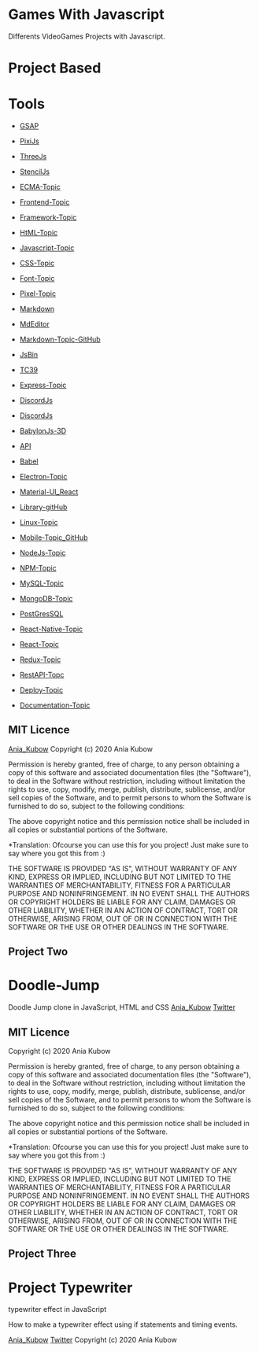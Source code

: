 # Games With Javascript

Differents VideoGames Projects with Javascript. 

# Project Based 

# Tools
- [GSAP](https://greensock.com/gsap/)
- [PixiJs](https://www.pixijs.com/)
- [ThreeJs](https://threejs.org/)
- [StencilJs](https://stenciljs.com/)
- [ECMA-Topic](https://github.com/topics/es6)
- [Frontend-Topic](https://github.com/topics/frontend)
- [Framework-Topic](https://github.com/topics/framework)
- [HtML-Topic](https://github.com/topics/html)
- [Javascript-Topic](https://github.com/topics/javascript)
- [CSS-Topic](https://github.com/topics/css)
- [Font-Topic](https://github.com/topics/font)
- [Pixel-Topic](https://github.com/topics/pixel-art)

- [Markdown](https://markdown.es/)
- [MdEditor](https://pandao.github.io/editor.md/en.html)
- [Markdown-Topic-GitHub](https://github.com/topics/markdown)

- [JsBin](https://jsbin.com/?html,js,output)
- [TC39](https://tc39.es/)
- [Express-Topic](https://github.com/topics/express)
- [DiscordJs](https://discord.js.org/#/)
- [DiscordJs](https://github.com/discordjs)
- [BabylonJs-3D](https://www.babylonjs.com/)
- [API](https://github.com/topics/api)
- [Babel](https://github.com/topics/babel)
- [Electron-Topic](https://github.com/topics/electron)
- [Material-UI_React](https://material-ui.com/)
- [Library-gitHub](https://github.com/topics/library)
- [Linux-Topic](https://github.com/topics/linux)
- [Mobile-Topic_GitHub](https://github.com/topics/mobile)
- [NodeJs-Topic](https://github.com/topics/nodejs)
- [NPM-Topic](https://github.com/topics/npm)
- [MySQL-Topic](https://github.com/topics/mysql)
- [MongoDB-Topic](https://github.com/topics/mongodb)
- [PostGresSQL](https://github.com/topics/postgresql)
- [React-Native-Topic](https://github.com/topics/react-native)
- [React-Topic](https://github.com/topics/react)
- [Redux-Topic](https://github.com/topics/redux)
- [RestAPI-Topc](https://github.com/topics/rest-api)
- [Deploy-Topic](https://github.com/topics/deployment)
- [Documentation-Topic](https://github.com/topics/documentation)
## MIT Licence

[Ania_Kubow](https://www.youtube.com/watch?v=3rsKUTCh0LU&t=31s)
Copyright (c) 2020 Ania Kubow

Permission is hereby granted, free of charge, to any person obtaining a copy of this software and associated documentation files (the "Software"), to deal in the Software without restriction, including without limitation the rights to use, copy, modify, merge, publish, distribute, sublicense, and/or sell copies of the Software, and to permit persons to whom the Software is furnished to do so, subject to the following conditions:

The above copyright notice and this permission notice shall be included in all copies or substantial portions of the Software.

*Translation: Ofcourse you can use this for you project! Just make sure to say where you got this from :)

THE SOFTWARE IS PROVIDED "AS IS", WITHOUT WARRANTY OF ANY KIND, EXPRESS OR IMPLIED, INCLUDING BUT NOT LIMITED TO THE WARRANTIES OF MERCHANTABILITY, FITNESS FOR A PARTICULAR PURPOSE AND NONINFRINGEMENT. IN NO EVENT SHALL THE AUTHORS OR COPYRIGHT HOLDERS BE LIABLE FOR ANY CLAIM, DAMAGES OR OTHER LIABILITY, WHETHER IN AN ACTION OF CONTRACT, TORT OR OTHERWISE, ARISING FROM, OUT OF OR IN CONNECTION WITH THE SOFTWARE OR THE USE OR OTHER DEALINGS IN THE SOFTWARE.

## Project Two
# Doodle-Jump

Doodle Jump clone in JavaScript, HTML and CSS
[Ania_Kubow](https://www.youtube.com/watch?v=YSEsSs3hB6A&t=2100s)
[Twitter](https://twitter.com/ania_kubow)
## MIT Licence
Copyright (c) 2020 Ania Kubow

Permission is hereby granted, free of charge, to any person obtaining a copy of this software and associated documentation files (the "Software"), to deal in the Software without restriction, including without limitation the rights to use, copy, modify, merge, publish, distribute, sublicense, and/or sell copies of the Software, and to permit persons to whom the Software is furnished to do so, subject to the following conditions:

The above copyright notice and this permission notice shall be included in all copies or substantial portions of the Software.

*Translation: Ofcourse you can use this for you project! Just make sure to say where you got this from :)

THE SOFTWARE IS PROVIDED "AS IS", WITHOUT WARRANTY OF ANY KIND, EXPRESS OR IMPLIED, INCLUDING BUT NOT LIMITED TO THE WARRANTIES OF MERCHANTABILITY, FITNESS FOR A PARTICULAR PURPOSE AND NONINFRINGEMENT. IN NO EVENT SHALL THE AUTHORS OR COPYRIGHT HOLDERS BE LIABLE FOR ANY CLAIM, DAMAGES OR OTHER LIABILITY, WHETHER IN AN ACTION OF CONTRACT, TORT OR OTHERWISE, ARISING FROM, OUT OF OR IN CONNECTION WITH THE SOFTWARE OR THE USE OR OTHER DEALINGS IN THE SOFTWARE.

## Project Three
# Project Typewriter

typewriter effect in JavaScript

 How to make a typewriter effect using if statements and timing events.

[Ania_Kubow](https://www.youtube.com/watch?v=mULM6KcF_mo&t=734s)
[Twitter](https://twitter.com/ania_kubow)
Copyright (c) 2020 Ania Kubow